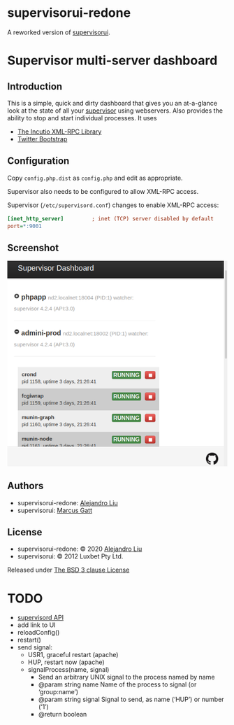 # supervisorui-redone

A reworked version of [supervisorui](https://github.com/Tabcorp/supervisorui).

# Supervisor multi-server dashboard


## Introduction

This is a simple, quick and dirty dashboard that gives you an
at-a-glance look at the state of all your [supervisor](http://supervisord.org/)
using webservers. Also provides the ability to stop and start individual
processes. It uses

* [The Incutio XML-RPC Library](http://scripts.incutio.com/xmlrpc/)
* [Twitter Bootstrap](http://twitter.github.com/bootstrap/)

## Configuration

Copy `config.php.dist` as `config.php` and edit as appropriate.

Supervisor also needs to be configured to allow XML-RPC access.


Supervisor (`/etc/supervisord.conf`) changes to enable XML-RPC access:

```ini
[inet_http_server]         ; inet (TCP) server disabled by default
port=*:9001
```

## Screenshot

![screenshot](https://raw.githubusercontent.com/TortugaLabs/supervisorui-redone/main/img/screenshot.png)


## Authors

* supervisorui-redone: [Alejandro Liu](https://github.com/alejandroliu)
* supervisorui: [Marcus Gatt](https://github.com/mrgatt)

## License

* supervisorui-redone: &copy; 2020 [Alejandro Liu](https://github.com/alejandroliu)
* supervisorui: &copy; 2012 Luxbet Pty Ltd.

Released under [The BSD 3 clause License](http://www.opensource.org/licenses/BSD-3-Clause)


# TODO

- [supervisord API](http://supervisord.org/api.html#process-control)
- add link to UI
- reloadConfig()
- restart()
- send signal:
  - USR1, graceful restart (apache)
  - HUP, restart now (apache)
  - signalProcess(name, signal)
    - Send an arbitrary UNIX signal to the process named by name
    - @param string name Name of the process to signal (or ‘group:name’)
    - @param string signal Signal to send, as name (‘HUP’) or number (‘1’)
    - @return boolean
